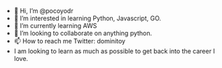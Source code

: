 - 👋 Hi, I’m @pocoyodr
- 👀 I’m interested in learning Python, Javascript, GO.
- 🌱 I’m currently learning AWS
- 💞️ I’m looking to collaborate on anything python.
- 📫 How to reach me Twitter: dominitoy
- I am looking to learn as much as possible to get back into the career I love.

<!---
pocoyodr/pocoyodr is a ✨ special ✨ repository because its `README.md` (this file) appears on your GitHub profile.
You can click the Preview link to take a look at your changes.
--->
